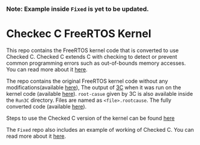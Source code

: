 ### Note: Example inside `Fixed` is yet to be updated.
# Checkec C FreeRTOS Kernel

This repo contains the FreeRTOS kernel code that is converted to use Checked C. Checked C extends C with
checking to detect or prevent common programming errors such as out-of-bounds memory accesses. You can read
more about it [here](https://github.com/secure-sw-dev/checkedc-llvm-project/wiki).

The repo contains the original FreeRTOS kernel code without any modifications(available [here](./Fresh)), The output of [3C](https://machiry.github.io/files/3c.pdf)
when it was run on the kernel code (available [here](./Run3C)). `root-casue` given by 3C is also available inside the `Run3C` directory. Files are named as `<file>.rootcause`. The fully converted code (available [here](./Fixed)).

Steps to use the Checked C version of the kernel can be found [here](https://3clsp.github.io/docs/freertos_kernel.html)

The `Fixed` repo also includes an example of working of Checked C. You can read more about it [here](./Fixed/Example/README.md).
